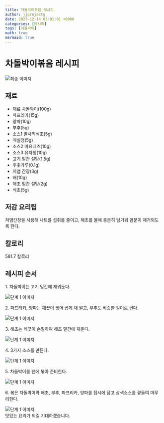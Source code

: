 ```yaml
---
title: 차돌박이볶음 레시피
author: jjprojectg
date: 2023-12-14 03:01:01 +0000
categories: [레시피]
tags: [차돌박이]
math: true
mermaid: true
---
```

<meta name="og:type" content="website"/>
<meta charset="UTF-8"/>
<div class="header">
  <h1>차돌박이볶음 레시피</h1>
</div>

<div class="container my-4">
  <div class="row">
    <div class="col-12 col-md-6">
      <div class="recipe-image">
        <img src="http://www.foodsafetykorea.go.kr/uploadimg/cook/10_00252_2.png" class="step-image" alt="최종 이미지"/>
      </div>
    </div>
    <div class="col-12 col-md-6">
      <div class="ingredients">
        <h2>재료</h2>
        <ul class="card">
          <li> 재료 차돌박이(100g) </li>
          <li>  파프리카(15g) </li>
          <li>  양파(10g) </li>
          <li>  부추(5g) </li>
          <li> 소스1 발사믹식초(5g) </li>
          <li>  매실청(5g) </li>
          <li> 소스2 마요네즈(10g) </li>
          <li> 소스3 유자청(10g) </li>
          <li> 고기 밑간 설탕(1.5g) </li>
          <li>  후춧가루(0.1g) </li>
          <li>  저염 간장(3g) </li>
          <li>  배(10g) </li>
          <li> 해초 밑간 설탕(2g) </li>
          <li>  식초(5g) </li>
</ul>
      </div>
    </div>
    <div class="col-12 col-md-6">
      <div class="ingredients">
        <h2>저감 요리팁</h2>
        <div class="card"> 
          <p>
            저염간장을 사용해 나트륨 섭취를 줄이고,
해초를 물에 충분히 담가둬 염분이 제거되도록 한다.
          </p>
        </div>
      </div>
      <div class="ingredients">
        <h2>칼로리</h2>
        <div class="card"> 
          <p>
            581.7 칼로리
          </p>
        </div>
      </div>
    </div>
  </div>

  <h2 class="my-4">레시피 순서</h2>
  <div class="card recipe-card">
    <div class="card-body recipe-step">
      <p class="card-text step-description">1. 차돌박이는 고기 밑간에 재워둔다.</p>
      <img src="http://www.foodsafetykorea.go.kr/uploadimg/cook/20_00252_1.png" alt="단계 1 이미지" class="step-image"/>
    </div>
  </div>
  <div class="card recipe-card">
    <div class="card-body recipe-step">
      <p class="card-text step-description">2. 파프리카, 양파는 깨끗이 씻어 곱게
채 썰고, 부추도 비슷한 길이로 썬다.</p>
      <img src="http://www.foodsafetykorea.go.kr/uploadimg/cook/20_00252_2.png" alt="단계 1 이미지" class="step-image"/>
    </div>
  </div>
  <div class="card recipe-card">
    <div class="card-body recipe-step">
      <p class="card-text step-description">3. 해초는 깨끗이 손질하여
해초 밑간에 재운다.</p>
      <img src="http://www.foodsafetykorea.go.kr/uploadimg/cook/20_00252_3.png" alt="단계 1 이미지" class="step-image"/>
    </div>
  </div>
  <div class="card recipe-card">
    <div class="card-body recipe-step">
      <p class="card-text step-description">4. 3가지 소스를 만든다.</p>
      <img src="http://www.foodsafetykorea.go.kr/uploadimg/cook/20_00252_4.png" alt="단계 1 이미지" class="step-image"/>
    </div>
  </div>
  <div class="card recipe-card">
    <div class="card-body recipe-step">
      <p class="card-text step-description">5. 차돌박이를 팬에 볶아 준비한다.</p>
      <img src="http://www.foodsafetykorea.go.kr/uploadimg/cook/20_00252_5.png" alt="단계 1 이미지" class="step-image"/>
    </div>
  </div>
  <div class="card recipe-card">
    <div class="card-body recipe-step">
      <p class="card-text step-description">6. 볶은 차돌박이와 해초, 부추,
파프리카, 양파를 접시에 담고
삼색소스를 곁들여 마무리한다.</p>
      <img src="http://www.foodsafetykorea.go.kr/uploadimg/cook/20_00252_6.png" alt="단계 1 이미지" class="step-image"/>
    </div>
  </div>

</div>
맛있는 요리가 되길 기대하겠습니다.

